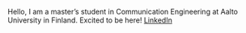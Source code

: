 Hello, I am a master’s student in Communication Engineering at Aalto University in Finland. Excited to be here!
[LinkedIn](https://www.linkedin.com/in/sujay-srivastava)
